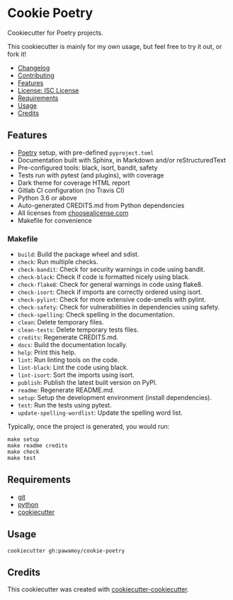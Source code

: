 # Cookie Poetry

<!-- badge list -->
Cookiecutter for Poetry projects.

This cookiecutter is mainly for my own usage,
but feel free to try it out, or fork it!

<!-- logo -->

- [Changelog](CHANGELOG.md)
- [Contributing](CONTRIBUTING.md)
- [Features](#features)
- [License: ISC License](LICENSE)
- [Requirements](#requirements)
- [Usage](#usage)
- [Credits](#credits)

## Features
- [Poetry](https://github.com/sdispater/poetry) setup, with pre-defined `pyproject.toml`
- Documentation built with Sphinx, in Markdown and/or reStructuredText
- Pre-configured tools: black, isort, bandit, safety
- Tests run with pytest (and plugins), with coverage
- Dark theme for coverage HTML report
- Gitlab CI configuration (no Travis CI)
- Python 3.6 or above
- Auto-generated CREDITS.md from Python dependencies
- All licenses from [choosealicense.com](https://choosealicense.com/appendix/)
- Makefile for convenience

### Makefile
- `build`: Build the package wheel and sdist.
- `check`: Run multiple checks.
- `check-bandit`: Check for security warnings in code using bandit.
- `check-black`: Check if code is formatted nicely using black.
- `check-flake8`: Check for general warnings in code using flake8.
- `check-isort`: Check if imports are correctly ordered using isort.
- `check-pylint`: Check for more extensive code-smells with pylint.
- `check-safety`: Check for vulnerabilities in dependencies using safety.
- `check-spelling`: Check spelling in the documentation.
- `clean`: Delete temporary files.
- `clean-tests`: Delete temporary tests files.
- `credits`: Regenerate CREDITS.md.
- `docs`: Build the documentation locally.
- `help`: Print this help.
- `lint`: Run linting tools on the code.
- `lint-black`: Lint the code using black.
- `lint-isort`: Sort the imports using isort.
- `publish`: Publish the latest built version on PyPI.
- `readme`: Regenerate README.md.
- `setup`: Setup the development environment (install dependencies).
- `test`: Run the tests using pytest.
- `update-spelling-wordlist`: Update the spelling word list.

Typically, once the project is generated, you would run:

```
make setup
make readme credits
make check
make test
```

## Requirements
- [git](https://git-scm.com/downloads)
- [python](https://www.python.org/downloads/)
- [cookiecutter](https://github.com/audreyr/cookiecutter)

## Usage
```
cookiecutter gh:pawamoy/cookie-poetry
```

## Credits
This cookiecutter was created with [cookiecutter-cookiecutter](https://github.com/pawamoy/cookiecutter-cookiecutter).

